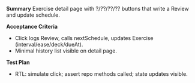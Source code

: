 **Summary**
Exercise detail page with ?/??/??/?? buttons that write a Review and update schedule.

**Acceptance Criteria**
- Click logs Review, calls nextSchedule, updates Exercise (interval/ease/deck/dueAt).
- Minimal history list visible on detail page.

**Test Plan**
- RTL: simulate click; assert repo methods called; state updates visible.
